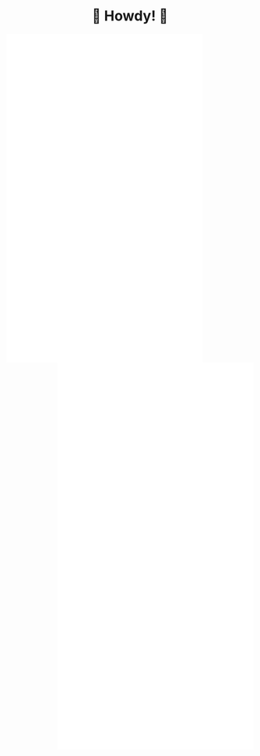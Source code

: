 <h1 align="center">👋 Howdy! 👋</h1>

[<img align="left" width="400" alt="General statistics about xero-lib's GitHub account" src="/general.svg">](#)
[<img align="right" width="400" alt="xero-lib's GitHub achievements" src="/achievements.svg">](#)
